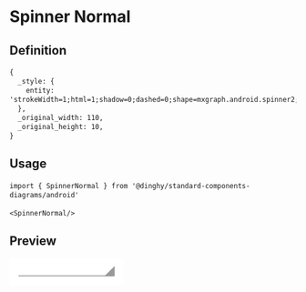 # Spinner Normal

## Definition

```
{
  _style: { 
    entity: 'strokeWidth=1;html=1;shadow=0;dashed=0;shape=mxgraph.android.spinner2;align=center;fillColor=#999999;strokeColor=#999999;verticalAlign=bottom',
  },
  _original_width: 110,
  _original_height: 10,
}
```

## Usage

```
import { SpinnerNormal } from '@dinghy/standard-components-diagrams/android'

<SpinnerNormal/>
```

## Preview

<img src="./spinner-normal.png" width="200"/>
